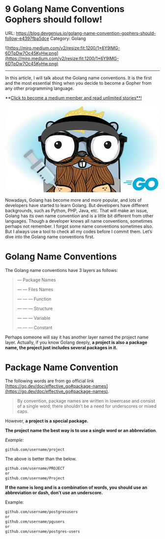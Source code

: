# 9 Golang Name Conventions Gophers should follow!

URL: https://blog.devgenius.io/golang-name-convention-gophers-should-follow-e4397fba5dce
Category: Golang

![https://miro.medium.com/v2/resize:fit:1200/1*6Y9lMG-6DTpDw7Oc45KyHw.png](https://miro.medium.com/v2/resize:fit:1200/1*6Y9lMG-6DTpDw7Oc45KyHw.png)

---

In this article, I will talk about the Golang name conventions. It is the first and the most essential thing when you decide to become a Gopher from any other programming language.

**[Click to become a medium member and read unlimited stories**!](https://medium.com/@ramseyjiang_22278/membership)

![9%20Golang%20Name%20Conventions%20Gophers%20should%20follow!%20716539735e5641e2ac01a97dea82fc6a/16Y9lMG-6DTpDw7Oc45KyHw.png](9%20Golang%20Name%20Conventions%20Gophers%20should%20follow!%20716539735e5641e2ac01a97dea82fc6a/16Y9lMG-6DTpDw7Oc45KyHw.png)

Nowadays, Golang has become more and more popular, and lots of developers have started to learn Golang. But developers have different backgrounds, such as Python, PHP, Java, etc. That will make an issue, Golang has its own name convention and is a little bit different from other languages. Though a developer knows all name conventions, sometimes perhaps not remember. I forgot some name conventions sometimes also. But I always use a tool to check all my codes before I commit them. Let’s dive into the Golang name conventions first.

# Golang Name Conventions

The Golang name conventions have 3 layers as follows:

> — Package Names
> 
> 
> — — Files Names
> 
> — — — Function
> 
> — — — Structure
> 
> — — — Variable
> 
> — — — Constant
> 

Perhaps someone will say it has another layer named the project name layer. Actually, if you know Golang deeply, **a project is also a package name, the project just includes several packages in it.**

# Package Name Convention

The following words are from go official link [https://go.dev/doc/effective_go#package-names](https://go.dev/doc/effective_go#package-names).

> By convention, package names are written in lowercase and consist of a single word; there shouldn’t be a need for underscores or mixed caps.
> 

However, **a project is a special package.**

**The project name the best way is to use a single word or an abbreviation**.

*Example:*

```
github.com/username/project
```

The above is better than the below.

```
github.com/username/PROJECT
or
github.com/username/Project
```

**If the name is long and is a combination of words, you should use an abbreviation or dash, don’t use an underscore.**

Example:

```
github.com/username/postgresusers
or
github.com/username/pgusers
or
github.com/username/postgres-users
```